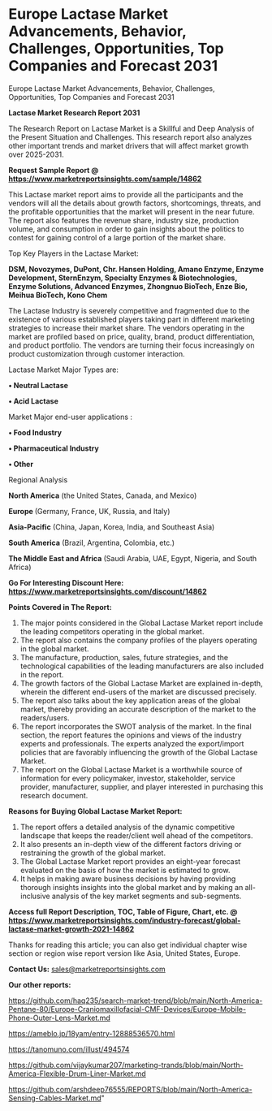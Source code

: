# Europe Lactase Market Advancements, Behavior, Challenges, Opportunities, Top Companies and Forecast 2031
 Europe Lactase Market Advancements, Behavior, Challenges, Opportunities, Top Companies and Forecast 2031

<strong>Lactase Market Research Report 2031</strong>

The Research Report on Lactase Market is a Skillful and Deep Analysis of the Present Situation and Challenges. This research report also analyzes other important trends and market drivers that will affect market growth over 2025-2031.

<strong>Request Sample Report @ <a href=https://www.marketreportsinsights.com/sample/14862>https://www.marketreportsinsights.com/sample/14862</a></strong>

This Lactase market report aims to provide all the participants and the vendors will all the details about growth factors, shortcomings, threats, and the profitable opportunities that the market will present in the near future. The report also features the revenue share, industry size, production volume, and consumption in order to gain insights about the politics to contest for gaining control of a large portion of the market share.

Top Key Players in the Lactase Market:

<strong>DSM, Novozymes, DuPont, Chr. Hansen Holding, Amano Enzyme, Enzyme Development, SternEnzym, Specialty Enzymes & Biotechnologies, Enzyme Solutions, Advanced Enzymes, Zhongnuo BioTech, Enze Bio, Meihua BioTech, Kono Chem</strong>

The Lactase Industry is severely competitive and fragmented due to the existence of various established players taking part in different marketing strategies to increase their market share. The vendors operating in the market are profiled based on price, quality, brand, product differentiation, and product portfolio. The vendors are turning their focus increasingly on product customization through customer interaction.

Lactase Market Major Types are:

<strong>• Neutral Lactase

• Acid Lactase</strong>

Market Major end-user applications :

<strong>• Food Industry

• Pharmaceutical Industry

• Other</strong>

Regional Analysis

</u><strong><b>North America</b></strong> (the United States, Canada, and Mexico)

<strong><b>Europe </b></strong>(Germany, France, UK, Russia, and Italy)

<strong><b>Asia-Pacific</b></strong> (China, Japan, Korea, India, and Southeast Asia)

<strong><b>South America</b></strong> (Brazil, Argentina, Colombia, etc.)

<strong><b>The Middle East and Africa</b></strong> (Saudi Arabia, UAE, Egypt, Nigeria, and South Africa)

<strong>Go For Interesting Discount Here: <a href=https://www.marketreportsinsights.com/discount/14862>https://www.marketreportsinsights.com/discount/14862</a></strong>

<strong>Points Covered in The Report:</strong>
<ol>
  <li>The major points considered in the Global Lactase Market report include the leading competitors operating in the global market.</li>
  <li>The report also contains the company profiles of the players operating in the global market.</li>
  <li>The manufacture, production, sales, future strategies, and the technological capabilities of the leading manufacturers are also included in the report.</li>
  <li>The growth factors of the Global Lactase Market are explained in-depth, wherein the different end-users of the market are discussed precisely.</li>
  <li>The report also talks about the key application areas of the global market, thereby providing an accurate description of the market to the readers/users.</li>
  <li>The report incorporates the SWOT analysis of the market. In the final section, the report features the opinions and views of the industry experts and professionals. The experts analyzed the export/import policies that are favorably influencing the growth of the Global Lactase Market.</li>
  <li>The report on the Global Lactase Market is a worthwhile source of information for every policymaker, investor, stakeholder, service provider, manufacturer, supplier, and player interested in purchasing this research document.</li>
</ol>
<strong>Reasons for Buying Global Lactase Market Report:</strong>

<ol>
  <li>The report offers a detailed analysis of the dynamic competitive landscape that keeps the reader/client well ahead of the competitors.</li>
  <li>It also presents an in-depth view of the different factors driving or restraining the growth of the global market.</li>
  <li>The Global Lactase Market report provides an eight-year forecast evaluated on the basis of how the market is estimated to grow.</li>
  <li>It helps in making aware business decisions by having providing thorough insights insights into the global market and by making an all-inclusive analysis of the key market segments and sub-segments.</li>
</ol>
<strong>Access full Report Description, TOC, Table of Figure, Chart, etc. @ <a href=https://www.marketreportsinsights.com/industry-forecast/global-lactase-market-growth-2021-14862>https://www.marketreportsinsights.com/industry-forecast/global-lactase-market-growth-2021-14862</a></strong>


Thanks for reading this article; you can also get individual chapter wise section or region wise report version like Asia, United States, Europe.

<strong>Contact Us:</strong>
sales@marketreportsinsights.com

<strong>Our other reports:</strong>

<a href=https://github.com/haq235/search-market-trend/blob/main/North-America-Pentane-80/Europe-Craniomaxillofacial-CMF-Devices/Europe-Mobile-Phone-Outer-Lens-Market.md>https://github.com/haq235/search-market-trend/blob/main/North-America-Pentane-80/Europe-Craniomaxillofacial-CMF-Devices/Europe-Mobile-Phone-Outer-Lens-Market.md</a>

<a href=https://ameblo.jp/18yam/entry-12888536570.html>https://ameblo.jp/18yam/entry-12888536570.html</a>

<a href=https://tanomuno.com/illust/494574>https://tanomuno.com/illust/494574</a>

<a href=https://github.com/vijaykumar207/marketing-trands/blob/main/North-America-Flexible-Drum-Liner-Market.md>https://github.com/vijaykumar207/marketing-trands/blob/main/North-America-Flexible-Drum-Liner-Market.md</a>

<a href=https://github.com/arshdeep76555/REPORTS/blob/main/North-America-Sensing-Cables-Market.md>https://github.com/arshdeep76555/REPORTS/blob/main/North-America-Sensing-Cables-Market.md</a>"
